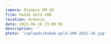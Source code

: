```yaml
---
camera: Olympus OM-10
film: Kodak Gold 200
location: Armenia
date: 2022-06-16 23:00:05
description: ''
photo: '/uploads/kodak-gold-200-2022-10.jpg'
---
```

